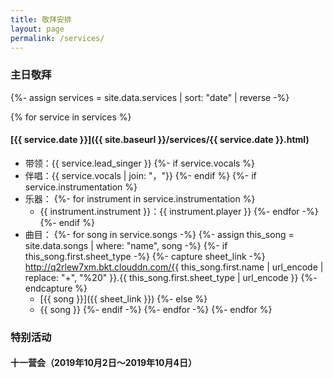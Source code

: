 ```yaml
---
title: 敬拜安排
layout: page
permalink: /services/
---
```



### 主日敬拜

{%- assign services = site.data.services | sort: "date" | reverse -%}

{% for service in services %}

#### [{{ service.date }}]({{ site.baseurl }}/services/{{ service.date }}.html)

+ 带领：{{ service.lead_singer }}
{%- if service.vocals %}
+ 伴唱：{{ service.vocals | join: "，"}}
{%- endif %}
{%- if service.instrumentation %}
+ 乐器：
{%- for instrument in service.instrumentation %}
    - {{ instrument.instrument }}：{{ instrument.player }}
{%- endfor -%}
{%- endif %}
+ 曲目：
{%- for song in service.songs -%}
{%- assign this_song = site.data.songs | where: "name", song -%}
{%- if this_song.first.sheet_type -%}
    {%- capture sheet_link -%}
http://q2rlew7xm.bkt.clouddn.com/{{ this_song.first.name | url_encode | replace: "+", "%20" }}.{{ this_song.first.sheet_type | url_encode }}
    {%- endcapture %}
    - [{{ song }}]({{ sheet_link }})
{%- else %}
    - {{ song }}
{%- endif -%}
{%- endfor -%}
{%- endfor %}

### 特别活动

#### 十一营会（2019年10月2日～2019年10月4日）
